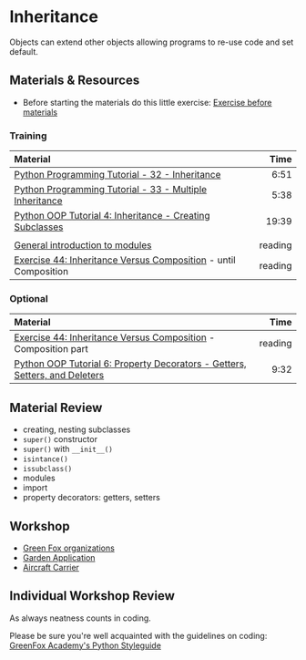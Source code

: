 # Inheritance
Objects can extend other objects allowing programs to re-use code and set default.

## Materials & Resources
- Before starting the materials do this little exercise: [Exercise before materials](green-fox/green-fox-shorter.md)

### Training

  | Material | Time |
  |:-------- |-----:|
  |[Python Programming Tutorial - 32 - Inheritance](https://www.youtube.com/watch?v=oROcVrgz91YE)|6:51|
  |[Python Programming Tutorial - 33 - Multiple Inheritance](https://www.youtube.com/watch?v=YCEVvs5BhpY)|5:38|
  |[Python OOP Tutorial 4: Inheritance - Creating Subclasses](https://www.youtube.com/watch?v=RSl87lqOXDE)|19:39|
  |||
  |[General introduction to modules](http://pymbook.readthedocs.org/en/latest/modules.html) | reading |
  |[Exercise 44: Inheritance Versus Composition](https://learnpythonthehardway.org/book/ex44.html) - until Composition|reading|


### Optional
  | Material | Time |
  |:---------|-----:|
  |[Exercise 44: Inheritance Versus Composition](https://learnpythonthehardway.org/book/ex44.html) - Composition part| reading |
  |[Python OOP Tutorial 6: Property Decorators - Getters, Setters, and Deleters](https://www.youtube.com/watch?v=jCzT9XFZ5bw)|9:32|

## Material Review
- creating, nesting subclasses
- `super()` constructor
- `super()` with `__init__()`
- `isintance()`
- `issubclass()`
- modules
- import
- property decorators: getters, setters

## Workshop
- [Green Fox organizations](green-fox/green-fox.md)
- [Garden Application](garden-app/garden-app.md)
- [Aircraft Carrier](aircraft-carrier/aircraft-carrier.md)


## Individual Workshop Review
As always neatness counts in coding.

Please be sure you're well acquainted with the guidelines on coding: [GreenFox Academy's Python Styleguide](../../styleguide/python.md)
